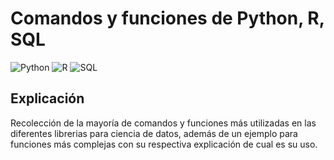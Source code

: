 # Comandos y funciones de Python, R, SQL
![Python](https://img.shields.io/badge/Python-Completo-yellowgreen.svg)
![R](https://img.shields.io/badge/R-Basico-orange.svg)
![SQL](https://img.shields.io/badge/SQL-Completo-yellowgreen.svg)

## Explicación
Recolección de la mayoría de comandos y funciones más utilizadas en las diferentes librerias para ciencia de datos, además de un ejemplo para funciones más complejas con su respectiva explicación
de cual es su uso.
